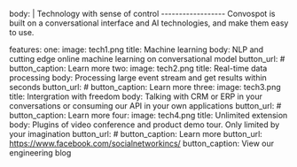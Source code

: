 body: |
    Technology with sense of control
    ------------------
    Convospot is built on a conversational interface and AI technologies, and make them easy to use.

features:
    one:
        image: tech1.png
        title: Machine learning
        body: NLP and cutting edge online machine learning on conversational model
        button_url: #
        button_caption: Learn more
    two:
        image: tech2.png
        title: Real-time data processing
        body: Processing large event stream and get results within seconds
        button_url: #
        button_caption: Learn more
    three:
        image: tech3.png
        title: Intergration with freedom
        body: Talking with CRM or ERP in your conversations or consuming our API in your own applications
        button_url: #
        button_caption: Learn more
    four:
        image: tech4.png
        title: Unlimited extension
        body: Plugins of video conference and product demo tour. Only limited by your imagination
        button_url: #
        button_caption: Learn more
button_url: https://www.facebook.com/socialnetworkincs/
button_caption: View our engineering blog